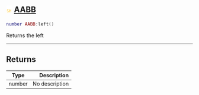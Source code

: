 ## ![shared](.gitbook/assets/shared.png) [AABB](home/AABB)



```lua
number AABB:left()
```

Returns the left


------
## Returns

| Type   | Description |
| ------ | ----------: |
| number | No description |

